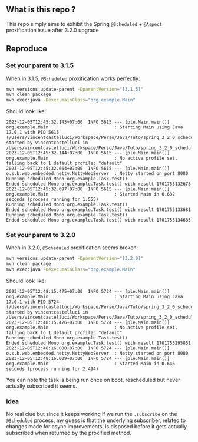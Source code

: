 ## What is this repo ?

This repo simply aims to exhibit the Spring `@Scheduled` + `@Aspect` proxification issue after 3.2.0 upgrade

## Reproduce

### Set your parent to 3.1.5

When in 3.1.5, `@Scheduled` proxification works perfectly:

```sh
mvn versions:update-parent -DparentVersion="[3.1.5]"
mvn clean package
mvn exec:java -Dexec.mainClass="org.example.Main"
```

Should look like:

```log
2023-12-05T12:45:32.143+07:00  INFO 5615 --- [ple.Main.main()] org.example.Main                         : Starting Main using Java 17.0.1 with PID 5615 (/Users/vincentcastelluci/Workspace/Perso/Java/Tuto/spring_3_2_0_scheduling_issue/target/classes started by vincentcastelluci in /Users/vincentcastelluci/Workspace/Perso/Java/Tuto/spring_3_2_0_scheduling_issue)
2023-12-05T12:45:32.144+07:00  INFO 5615 --- [ple.Main.main()] org.example.Main                         : No active profile set, falling back to 1 default profile: "default"
2023-12-05T12:45:32.664+07:00  INFO 5615 --- [ple.Main.main()] o.s.b.web.embedded.netty.NettyWebServer  : Netty started on port 8080
Running scheduled Mono org.example.Task.test()
Ended scheduled Mono org.example.Task.test() with result 1701755132673
2023-12-05T12:45:32.697+07:00  INFO 5615 --- [ple.Main.main()] org.example.Main                         : Started Main in 0.632 seconds (process running for 1.555)
Running scheduled Mono org.example.Task.test()
Ended scheduled Mono org.example.Task.test() with result 1701755133681
Running scheduled Mono org.example.Task.test()
Ended scheduled Mono org.example.Task.test() with result 1701755134685

```

### Set your parent to 3.2.0

When in 3.2.0, `@Scheduled` proxification seems broken:

```sh
mvn versions:update-parent -DparentVersion="[3.2.0]"
mvn clean package
mvn exec:java -Dexec.mainClass="org.example.Main"
```

Should look like:

```log
2023-12-05T12:48:15.475+07:00  INFO 5724 --- [ple.Main.main()] org.example.Main                         : Starting Main using Java 17.0.1 with PID 5724 (/Users/vincentcastelluci/Workspace/Perso/Java/Tuto/spring_3_2_0_scheduling_issue/target/classes started by vincentcastelluci in /Users/vincentcastelluci/Workspace/Perso/Java/Tuto/spring_3_2_0_scheduling_issue)
2023-12-05T12:48:15.476+07:00  INFO 5724 --- [ple.Main.main()] org.example.Main                         : No active profile set, falling back to 1 default profile: "default"
Running scheduled Mono org.example.Task.test()
Ended scheduled Mono org.example.Task.test() with result 1701755295851
2023-12-05T12:48:16.000+07:00  INFO 5724 --- [ple.Main.main()] o.s.b.web.embedded.netty.NettyWebServer  : Netty started on port 8080
2023-12-05T12:48:16.009+07:00  INFO 5724 --- [ple.Main.main()] org.example.Main                         : Started Main in 0.646 seconds (process running for 2.494)
```

You can note the task is being run once on boot, rescheduled but never actually subscribed it seems.

### Idea

No real clue but since it keeps working if we run the `.subscribe` on the `@Scheduled` process, my guess is that the underlying subscriber, related to changes made for async improvements, is disposed before it gets actually subscribed when returned by the proxified method.